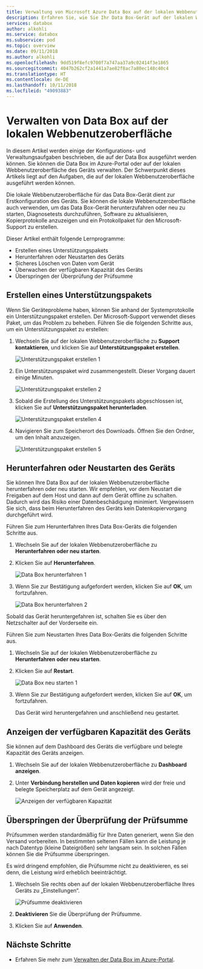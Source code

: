 ```yaml
---
title: Verwaltung von Microsoft Azure Data Box auf der lokalen Webbenutzeroberfläche | Microsoft-Dokumentation
description: Erfahren Sie, wie Sie Ihr Data Box-Gerät auf der lokalen Webbenutzeroberfläche verwalten.
services: databox
author: alkohli
ms.service: databox
ms.subservice: pod
ms.topic: overview
ms.date: 09/11/2018
ms.author: alkohli
ms.openlocfilehash: 9dd519f8efc9700f7a747aa37a9c02414f3e1865
ms.sourcegitcommit: 4047b262cf2a1441a7ae82f8ac7a80ec148c40c4
ms.translationtype: HT
ms.contentlocale: de-DE
ms.lasthandoff: 10/11/2018
ms.locfileid: "49093883"
---
```

# <a name="use-the-local-web-ui-to-administer-your-data-box"></a>Verwalten von Data Box auf der lokalen Webbenutzeroberfläche

In diesem Artikel werden einige der Konfigurations- und Verwaltungsaufgaben beschrieben, die auf der Data Box ausgeführt werden können. Sie können die Data Box im Azure-Portal oder auf der lokalen Webbenutzeroberfläche des Geräts verwalten. Der Schwerpunkt dieses Artikels liegt auf den Aufgaben, die auf der lokalen Webbenutzeroberfläche ausgeführt werden können.

Die lokale Webbenutzeroberfläche für das Data Box-Gerät dient zur Erstkonfiguration des Geräts. Sie können die lokale Webbenutzeroberfläche auch verwenden, um das Data Box-Gerät herunterzufahren oder neu zu starten, Diagnosetests durchzuführen, Software zu aktualisieren, Kopierprotokolle anzuzeigen und ein Protokollpaket für den Microsoft-Support zu erstellen.

Dieser Artikel enthält folgende Lernprogramme:

- Erstellen eines Unterstützungspakets
- Herunterfahren oder Neustarten des Geräts
- Sicheres Löschen von Daten vom Gerät
- Überwachen der verfügbaren Kapazität des Geräts
- Überspringen der Überprüfung der Prüfsumme 

## <a name="generate-support-package"></a>Erstellen eines Unterstützungspakets

Wenn Sie Geräteprobleme haben, können Sie anhand der Systemprotokolle ein Unterstützungspaket erstellen. Der Microsoft-Support verwendet dieses Paket, um das Problem zu beheben. Führen Sie die folgenden Schritte aus, um ein Unterstützungspaket zu erstellen:

1. Wechseln Sie auf der lokalen Webbenutzeroberfläche zu **Support kontaktieren**, und klicken Sie auf **Unterstützungspaket erstellen**.

    ![Unterstützungspaket erstellen 1](media/data-box-local-web-ui-admin/create-support-package-1.png)

2. Ein Unterstützungspaket wird zusammengestellt. Dieser Vorgang dauert einige Minuten.

    ![Unterstützungspaket erstellen 2](media/data-box-local-web-ui-admin/create-support-package-2.png)

3. Sobald die Erstellung des Unterstützungspakets abgeschlossen ist, klicken Sie auf **Unterstützungspaket herunterladen**. 

    ![Unterstützungspaket erstellen 4](media/data-box-local-web-ui-admin/create-support-package-4.png)

4. Navigieren Sie zum Speicherort des Downloads. Öffnen Sie den Ordner, um den Inhalt anzuzeigen.

    ![Unterstützungspaket erstellen 5](media/data-box-local-web-ui-admin/create-support-package-5.png)


## <a name="shut-down-or-restart-your-device"></a>Herunterfahren oder Neustarten des Geräts

Sie können Ihre Data Box auf der lokalen Webbenutzeroberfläche herunterfahren oder neu starten. Wir empfehlen, vor dem Neustart die Freigaben auf dem Host und dann auf dem Gerät offline zu schalten. Dadurch wird das Risiko einer Datenbeschädigung minimiert. Vergewissern Sie sich, dass beim Herunterfahren des Geräts kein Datenkopiervorgang durchgeführt wird.

Führen Sie zum Herunterfahren Ihres Data Box-Geräts die folgenden Schritte aus.

1. Wechseln Sie auf der lokalen Webbenutzeroberfläche zu **Herunterfahren oder neu starten**.
2. Klicken Sie auf **Herunterfahren**.

    ![Data Box herunterfahren 1](media/data-box-local-web-ui-admin/shut-down-local-web-ui-1.png)

3. Wenn Sie zur Bestätigung aufgefordert werden, klicken Sie auf **OK**, um fortzufahren.

    ![Data Box herunterfahren 2](media/data-box-local-web-ui-admin/shut-down-local-web-ui-2.png)

Sobald das Gerät heruntergefahren ist, schalten Sie es über den Netzschalter auf der Vorderseite ein.

Führen Sie zum Neustarten Ihres Data Box-Geräts die folgenden Schritte aus.

1. Wechseln Sie auf der lokalen Webbenutzeroberfläche zu **Herunterfahren oder neu starten**.
2. Klicken Sie auf **Restart**.

    ![Data Box neu starten 1](media/data-box-local-web-ui-admin/restart-local-web-ui-1.png)

3. Wenn Sie zur Bestätigung aufgefordert werden, klicken Sie auf **OK**, um fortzufahren.

   Das Gerät wird heruntergefahren und anschließend neu gestartet.

## <a name="view-available-capacity-of-the-device"></a>Anzeigen der verfügbaren Kapazität des Geräts

Sie können auf dem Dashboard des Geräts die verfügbare und belegte Kapazität des Geräts anzeigen. 

1. Wechseln Sie auf der lokalen Webbenutzeroberfläche zu **Dashboard anzeigen**.
2. Unter **Verbindung herstellen und Daten kopieren** wird der freie und belegte Speicherplatz auf dem Gerät angezeigt.

    ![Anzeigen der verfügbaren Kapazität](media/data-box-local-web-ui-admin/verify-used-space-dashboard.png)


## <a name="skip-checksum-validation"></a>Überspringen der Überprüfung der Prüfsumme

Prüfsummen werden standardmäßig für Ihre Daten generiert, wenn Sie den Versand vorbereiten. In bestimmten seltenen Fällen kann die Leistung je nach Datentyp (kleine Dateigrößen) sehr langsam sein. In solchen Fällen können Sie die Prüfsumme überspringen. 

Es wird dringend empfohlen, die Prüfsumme nicht zu deaktivieren, es sei denn, die Leistung wird erheblich beeinträchtigt.

1. Wechseln Sie rechts oben auf der lokalen Webbenutzeroberfläche Ihres Geräts zu „Einstellungen“.

    ![Prüfsumme deaktivieren](media/data-box-local-web-ui-admin/disable-checksum.png)

2. **Deaktivieren** Sie die Überprüfung der Prüfsumme.
3. Klicken Sie auf **Anwenden**.

## <a name="next-steps"></a>Nächste Schritte

- Erfahren Sie mehr zum [Verwalten der Data Box im Azure-Portal](data-box-portal-admin.md).

